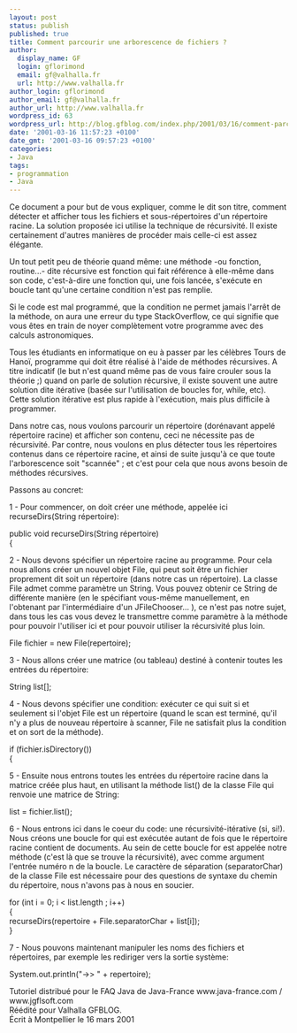 ```yaml
---
layout: post
status: publish
published: true
title: Comment parcourir une arborescence de fichiers ?
author:
  display_name: GF
  login: gflorimond
  email: gf@valhalla.fr
  url: http://www.valhalla.fr
author_login: gflorimond
author_email: gf@valhalla.fr
author_url: http://www.valhalla.fr
wordpress_id: 63
wordpress_url: http://blog.gfblog.com/index.php/2001/03/16/comment-parcourir-une-arborescence-de-fichiers/
date: '2001-03-16 11:57:23 +0100'
date_gmt: '2001-03-16 09:57:23 +0100'
categories:
- Java
tags:
- programmation
- Java
---
```

<p>Ce document a pour but de vous expliquer, comme le dit son titre, comment d&eacute;tecter et afficher tous les fichiers et sous-r&eacute;pertoires d'un r&eacute;pertoire racine. La solution propos&eacute;e ici utilise la technique de r&eacute;cursivit&eacute;. Il existe certainement d'autres mani&egrave;res de proc&eacute;der mais celle-ci est assez &eacute;l&eacute;gante.</p>
<p>Un tout petit peu de th&eacute;orie quand m&ecirc;me: une m&eacute;thode -ou fonction, routine...- dite r&eacute;cursive est fonction qui fait r&eacute;f&eacute;rence &agrave; elle-m&ecirc;me dans son code, c'est-&agrave;-dire une fonction qui, une fois lanc&eacute;e, s'ex&eacute;cute en boucle tant qu'une certaine condition n'est pas remplie.</p>
<p>Si le code est mal programm&eacute;, que la condition ne permet jamais l'arr&ecirc;t de la m&eacute;thode, on aura une erreur du type StackOverflow, ce qui signifie que vous &ecirc;tes en train de noyer compl&egrave;tement votre programme avec des calculs astronomiques.</p>
<p>Tous les &eacute;tudiants en informatique on eu &agrave; passer par les c&eacute;l&egrave;bres Tours de Hano&iuml;, programme qui doit &ecirc;tre r&eacute;alis&eacute; &agrave; l'aide de m&eacute;thodes r&eacute;cursives. A titre indicatif (le but n'est quand m&ecirc;me pas de vous faire crouler sous la th&eacute;orie ;) quand on parle de solution r&eacute;cursive, il existe souvent une autre solution dite it&eacute;rative (bas&eacute;e sur l'utilisation de boucles for, while, etc). Cette solution it&eacute;rative est plus rapide &agrave; l'ex&eacute;cution, mais plus difficile &agrave; programmer.</p>
<p>Dans notre cas, nous voulons parcourir un r&eacute;pertoire (dor&eacute;navant appel&eacute; r&eacute;pertoire racine) et afficher son contenu, ceci ne n&eacute;cessite pas de r&eacute;cursivit&eacute;. Par contre, nous voulons en plus d&eacute;tecter tous les r&eacute;pertoires contenus dans ce r&eacute;pertoire racine, et ainsi de suite jusqu'&agrave; ce que toute l'arborescence soit &quot;scann&eacute;e&quot; ; et c'est pour cela que nous avons besoin de m&eacute;thodes r&eacute;cursives.</p>
<p>Passons au concret:</p>
<p>1 - Pour commencer, on doit cr&eacute;er une m&eacute;thode, appel&eacute;e ici recurseDirs(String r&eacute;pertoire):</p>
<p><span class="Code">public void recurseDirs(String r&eacute;pertoire)<br />
  {</span></p>
<p>2 - Nous devons sp&eacute;cifier un r&eacute;pertoire racine au programme. Pour cela nous allons cr&eacute;er un nouvel objet File, qui peut soit &ecirc;tre un fichier proprement dit soit un r&eacute;pertoire (dans notre cas un r&eacute;pertoire). La classe File admet comme param&egrave;tre un String. Vous pouvez obtenir ce String de diff&eacute;rente mani&egrave;re (en le sp&eacute;cifiant vous-m&ecirc;me manuellement, en l'obtenant par l'interm&eacute;diaire d'un JFileChooser... ), ce n'est pas notre sujet, dans tous les cas vous devez le transmettre comme param&egrave;tre &agrave; la m&eacute;thode pour pouvoir l'utiliser ici et pour pouvoir utiliser la r&eacute;cursivit&eacute; plus loin.</p>
<p class="Code">File fichier = new File(repertoire);</p>
<p>3 - Nous allons cr&eacute;er une matrice (ou tableau) destin&eacute; &agrave; contenir toutes les entr&eacute;es du r&eacute;pertoire:</p>
<p class="Code">String list[];</p>
<p>4 - Nous devons sp&eacute;cifier une condition: ex&eacute;cuter ce qui suit si et seulement si l'objet File est un r&eacute;pertoire (quand le scan est termin&eacute;, qu'il n'y a plus de nouveau r&eacute;pertoire &agrave; scanner, File ne satisfait plus la condition et on sort de la m&eacute;thode).</p>
<p class="Code">if (fichier.isDirectory())<br />
{</p>
<p>5 - Ensuite nous entrons toutes les entr&eacute;es du r&eacute;pertoire racine dans la matrice cr&eacute;&eacute;e plus haut, en utilisant la m&eacute;thode list() de la classe File qui renvoie une matrice de String:</p>
<p class="Code">list = fichier.list();</p>
<p>6 - Nous entrons ici dans le coeur du code: une r&eacute;cursivit&eacute;-it&eacute;rative (si, si!). Nous cr&eacute;ons une boucle for qui est ex&eacute;cut&eacute;e autant de fois que le r&eacute;pertoire racine contient de documents. Au sein de cette boucle for est appel&eacute;e notre m&eacute;thode (c'est l&agrave; que se trouve la r&eacute;cursivit&eacute;), avec comme argument l'entr&eacute;e num&eacute;ro n de la boucle. Le caract&egrave;re de s&eacute;paration (separatorChar) de la classe File est n&eacute;cessaire pour des questions de syntaxe du chemin du r&eacute;pertoire, nous n'avons pas &agrave; nous en soucier.</p>
<p class="Code">for (int i = 0; i &lt; list.length ; i++)<br />
  {<br />
  recurseDirs(repertoire + File.separatorChar + list[i]);<br />
}</p>
<p>7 - Nous pouvons maintenant manipuler les noms des fichiers et r&eacute;pertoires, par exemple les rediriger vers la sortie syst&egrave;me:</p>
<p class="Code">System.out.println(&quot;-&gt;&gt; &quot; + repertoire);</p>
<p>Tutoriel distribu&eacute; pour le FAQ Java de Java-France www.java-france.com / www.jgflsoft.com<br />
  R&eacute;&eacute;dit&eacute; pour Valhalla GFBLOG. <br />
  &Eacute;crit &agrave; Montpellier le 16 mars 2001</p>

